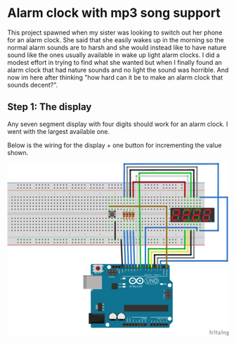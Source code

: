 # Alarm clock with mp3 song support
This project spawned when my sister was looking to switch out her phone for an alarm clock.
She said that she easily wakes up in the morning so the normal alarm sounds are to harsh and
she would instead like to have nature sound like the ones usually available in wake up light
alarm clocks. I did a modest effort in trying to find what she wanted but when I finally
found an alarm clock that had nature sounds and no light the sound was horrible.
And now im here after thinking "how hard can it be to make an alarm clock that sounds decent?".

## Step 1: The display
Any seven segment display with four digits should work for an alarm clock. I went with the largest available one.

Below is the wiring for the display + one button for incrementing the value shown.

![display](res/alarm_clock_bb.png)
